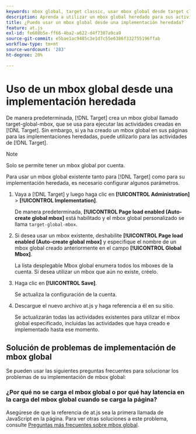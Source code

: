 ```yaml
---
keywords: mbox global, target classic, usar mbox global desde target classic
description: Aprenda a utilizar un mbox global heredado para sus actividades  [!DNL Adobe Target] si ya ha creado un mbox global en sus páginas para sus implementaciones heredadas.
title: ¿Puedo usar un mbox global desde una implementación heredada?
feature: at.js
exl-id: fe608b5e-ff66-4ba2-a622-d4f7307a9ca9
source-git-commit: e5bae1ac9485c3e1d7c55e6386f332755196ffab
workflow-type: tm+mt
source-wordcount: '283'
ht-degree: 20%

---
```


# Uso de un mbox global desde una implementación heredada

De manera predeterminada, [!DNL Target] crea un mbox global llamado target-global-mbox, que se usa para ejecutar las actividades creadas en [!DNL Target]. Sin embargo, si ya ha creado un mbox global en sus páginas para las implementaciones heredadas, puede utilizarlo para las actividades de [!DNL Target].

>[!NOTE]
>
>Solo se permite tener un mbox global por cuenta.

Para usar un mbox global existente tanto para [!DNL Target] como para su implementación heredada, es necesario configurar algunos parámetros.

1. Vaya a [!DNL Target] y luego haga clic en **[!UICONTROL Administration]** > **[!UICONTROL Implementation]**.

   De manera predeterminada, **[!UICONTROL Page load enabled (Auto-create global mbox]** está habilitado y el mbox global personalizado se llama `target-global-mbox`.

1. Si desea usar un mbox existente, deshabilite **[!UICONTROL Page load enabled (Auto-create global mbox]** y especifique el nombre de un mbox global creado anteriormente en el campo **[!UICONTROL Global Mbox]**.

   La lista desplegable Mbox global enumera todos los mboxes de la cuenta. Si desea utilizar un mbox que aún no existe, créelo.

1. Haga clic en **[!UICONTROL Save]**.

   Se actualiza la configuración de la cuenta.

1. Descargue el nuevo archivo at.js y haga referencia a él en su sitio.

   Se actualizarán todas las actividades existentes para utilizar el mbox global especificado, incluidas las actividades que haya creado e implementado hasta ese momento.

## Solución de problemas de implementación de mbox global

Se pueden usar las siguientes preguntas frecuentes para solucionar los problemas de su implementación de mbox global:

### ¿Por qué no se carga el mbox global o por qué hay latencia en la carga del mbox global cuando se carga la página?

Asegúrese de que la referencia de at.js sea la primera llamada de JavaScript en la página. Para ver otras soluciones a este problema, consulte [Preguntas más frecuentes sobre mbox global](/help/dev/implement/client-side/atjs/global-mbox/global-mbox-faq.md).
